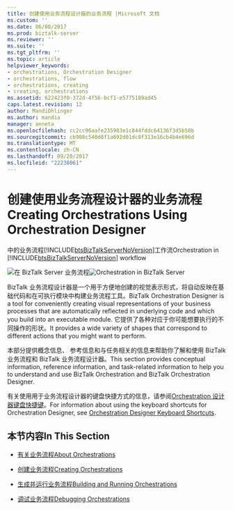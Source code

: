```yaml
---
title: 创建使用业务流程设计器的业务流程 |Microsoft 文档
ms.custom: ''
ms.date: 06/08/2017
ms.prod: biztalk-server
ms.reviewer: ''
ms.suite: ''
ms.tgt_pltfrm: ''
ms.topic: article
helpviewer_keywords:
- orchestrations, Orchestration Designer
- orchestrations, flow
- orchestrations, creating
- creating, orchestrations
ms.assetid: 622423f0-372d-4f56-bcf1-e5775189ad45
caps.latest.revision: 12
author: MandiOhlinger
ms.author: mandia
manager: anneta
ms.openlocfilehash: cc2cc96aafe235983e1c844fddc64136f3d5b50b
ms.sourcegitcommit: cb908c540d8f1a692d01dc8f313e16cb4b4e696d
ms.translationtype: MT
ms.contentlocale: zh-CN
ms.lasthandoff: 09/20/2017
ms.locfileid: "22238061"
---
```

# <a name="creating-orchestrations-using-orchestration-designer"></a><span data-ttu-id="7ce79-102">创建使用业务流程设计器的业务流程</span><span class="sxs-lookup"><span data-stu-id="7ce79-102">Creating Orchestrations Using Orchestration Designer</span></span>
<span data-ttu-id="7ce79-103">中的业务流程[!INCLUDE[btsBizTalkServerNoVersion](../includes/btsbiztalkservernoversion-md.md)]工作流</span><span class="sxs-lookup"><span data-stu-id="7ce79-103">Orchestration in [!INCLUDE[btsBizTalkServerNoVersion](../includes/btsbiztalkservernoversion-md.md)] workflow</span></span>  
  
 <span data-ttu-id="7ce79-104">![在 BizTalk Server 业务流程](../core/media/ebiz-dev-busprcsf.gif "ebiz_dev_busprcsf")</span><span class="sxs-lookup"><span data-stu-id="7ce79-104">![Orchestration in BizTalk Server](../core/media/ebiz-dev-busprcsf.gif "ebiz_dev_busprcsf")</span></span>  
  
 <span data-ttu-id="7ce79-105">BizTalk 业务流程设计器是一个用于方便地创建的视觉表示形式，将自动反映在基础代码和在可执行模块中构建业务流程工具。</span><span class="sxs-lookup"><span data-stu-id="7ce79-105">BizTalk Orchestration Designer is a tool for conveniently creating visual representations of your business processes that are automatically reflected in underlying code and which you build into an executable module.</span></span> <span data-ttu-id="7ce79-106">它提供了各种对应于你可能想要执行的不同操作的形状。</span><span class="sxs-lookup"><span data-stu-id="7ce79-106">It provides a wide variety of shapes that correspond to different actions that you might want to perform.</span></span>  
  
 <span data-ttu-id="7ce79-107">本部分提供概念信息、 参考信息和与任务相关的信息来帮助你了解和使用 BizTalk 业务流程和 BizTalk 业务流程设计器。</span><span class="sxs-lookup"><span data-stu-id="7ce79-107">This section provides conceptual information, reference information, and task-related information to help you to understand and use BizTalk Orchestration and BizTalk Orchestration Designer.</span></span>  
  
 <span data-ttu-id="7ce79-108">有关使用用于业务流程设计器的键盘快捷方式的信息，请参阅[Orchestration 设计器键盘快捷键](../core/orchestration-designer-keyboard-shortcuts.md)。</span><span class="sxs-lookup"><span data-stu-id="7ce79-108">For information about using the keyboard shortcuts for Orchestration Designer, see [Orchestration Designer Keyboard Shortcuts](../core/orchestration-designer-keyboard-shortcuts.md).</span></span>  
  
## <a name="in-this-section"></a><span data-ttu-id="7ce79-109">本节内容</span><span class="sxs-lookup"><span data-stu-id="7ce79-109">In This Section</span></span>  
  
-   [<span data-ttu-id="7ce79-110">有关业务流程</span><span class="sxs-lookup"><span data-stu-id="7ce79-110">About Orchestrations</span></span>](../core/about-orchestrations.md)  
  
-   [<span data-ttu-id="7ce79-111">创建业务流程</span><span class="sxs-lookup"><span data-stu-id="7ce79-111">Creating Orchestrations</span></span>](../core/creating-orchestrations.md)  
  
-   [<span data-ttu-id="7ce79-112">生成并运行业务流程</span><span class="sxs-lookup"><span data-stu-id="7ce79-112">Building and Running Orchestrations</span></span>](../core/building-and-running-orchestrations.md)  
  
-   [<span data-ttu-id="7ce79-113">调试业务流程</span><span class="sxs-lookup"><span data-stu-id="7ce79-113">Debugging Orchestrations</span></span>](../core/debugging-orchestrations.md)